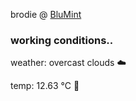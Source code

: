 brodie @ [BluMint](https://www.linkedin.com/company/blumint-io/)

<!--weather_start-->
### working conditions..

weather: overcast clouds ☁️

temp: 12.63 °C 👕

<!--weather_end-->
